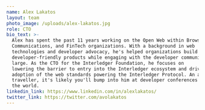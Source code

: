 ```yaml
---
name: Alex Lakatos
layout: team
photo_image: /uploads/alex-lakatos.jpg
role: CTO
bio_text: >-
  Alex has spent the past 11 years working on the Open Web within Browser,
  Communications, and FinTech organizations. With a background in web
  technologies and developer advocacy, he's helped organizations build
  developer-friendly products while engaging with the developer community at
  large. As the CTO for the Interledger Foundation, he focuses on
  lowering the barrier to entry into the Interledger ecosystem and drive the
  adoption of the web standards powering the Interledger Protocol. An avid
  traveller, it's likely you'll bump into him at developer conferences around
  the world.
linkedin_link: https://www.linkedin.com/in/alexlakatos/
twitter_link: https://twitter.com/avolakatos
---
```

